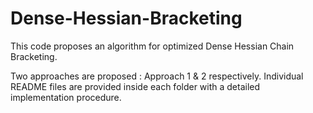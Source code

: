 # Dense-Hessian-Bracketing

This code proposes an algorithm for optimized Dense Hessian Chain Bracketing. 

Two approaches are proposed : Approach 1 & 2 respectively. Individual README files are provided inside each folder with a detailed implementation procedure. 
